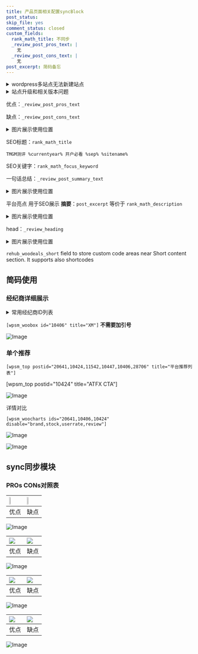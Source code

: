 ```yaml
---
title: 产品页面相关配置syncBlock
post_status: 
skip_file: yes
comment_status: closed
custom_fields:
  rank_math_title: 不同步
  _review_post_pros_text: |
    无
  _review_post_cons_text: |
    无
post_excerpt: 简码备忘
---
```

<details><summary>wordpress多站点无法新建站点</summary>

<li>和报错需要清理cookies一样的原因</li>
<li>wp-config.php里面<code>define( 'SUBDOMAIN_INSTALL', false );//子域名安装</code></li>
<li>新建子站点是用<code>define( 'SUBDOMAIN_INSTALL', true);//子域名安装</code> 完成以后，改成<code>false</code></li>
</details>

<details><summary>站点升级和相关版本问题</summary>

<p>wordpress：5.9.9
woocommerce：7.5.1
出现问题的地方：主题选项里面>><strong>Product layout >>compact style</strong></p>
<p>如何出现没有用过的字段 导致无法保存。先导出配置 然后进行修改，后面再次恢复即可。</p>
<p>出现部分字段无法显示时，需要返回默认布局后，对产品进行保存就好了。</p>
<p></p>
</details>

优点：`_review_post_pros_text`

缺点：`_review_post_cons_text`

<details><summary>图片展示使用位置</summary>

<img src="https://prod-files-secure.s3.us-west-2.amazonaws.com/39ed1227-6d7d-4570-be36-9ccd4a2c4241/f51d3d83-55d4-4bdf-9604-f37ec77ab556/Untitled.png?X-Amz-Algorithm=AWS4-HMAC-SHA256&X-Amz-Content-Sha256=UNSIGNED-PAYLOAD&X-Amz-Credential=ASIAZI2LB466Y4MGQTXQ%2F20250911%2Fus-west-2%2Fs3%2Faws4_request&X-Amz-Date=20250911T105520Z&X-Amz-Expires=3600&X-Amz-Security-Token=IQoJb3JpZ2luX2VjEJr%2F%2F%2F%2F%2F%2F%2F%2F%2F%2FwEaCXVzLXdlc3QtMiJGMEQCIACf3u%2FoXjI3%2Fk7gcReL%2FWkNdGkr9MGttcGmyPnYovw%2FAiBrzWEPO5f4BKnXU9SjtiyXwuXxKb7xuSPWgT62sh8L%2Byr%2FAwgTEAAaDDYzNzQyMzE4MzgwNSIMMkTZ8is3x6P3NDTTKtwDpJdugQZBscqp5l7ljFYpw%2FYCY7B2uwzCjzzHX3qrSwo0PS8CApff50FYNthxLjK45kR%2F0o1xiZedb9COyqKC2x4ZsBKoeDNw0zp5PbOSoMEBxIiWaHGMr5Lt%2Fu1CqPrroBeFPX27ApkjpAqrKwPUUXXpqM5SutKLEkAGPgHFjzWiryQjIZe%2F9IibHFPH0MowE0G%2FYHAMXrGPzI0QUceUBumvglsrfIev%2BH2X7iYyUBkyFR5bQjsJrnoz04rXoPQLG6PbvaDjZK15aaR7qMmBgAwPpuK3Vocuc2k%2BR%2B1hS8KDkvTBiCLSaTG1aK%2FcmwWulDqSyd020PsqF7uQB664TgPMN30yrTaFveESoarIRKllvws6Vn9c49WnQT9na1j%2F0DcjLMdXp4lnGkQvNRB%2FKrV0IX6ckOYwJzPS36pWnyLgOYoTQYaRejB%2FJi6fyLiPiusD61s4znBefClU9%2FZmwGT5PBBHbi4aIUKgmSaF4TJWpIW5Jds5vpqnO9fWw1gPUW8sOtPK9D0NO83UPPNKhMIZUdZzIv9uY9YeRZxacAwxgP3FvoicSHq2MWbm3rb9wd2gxycWrWoy%2BY3klIHFYomkyncwwZ9Qb42ikQsiVgOEJYTzL8UzBSIqxRwwrLOKxgY6pgGUeNXtqNXwEwl94YGA%2Bw6NhzBZlUdZQXaEcRBtD5F%2FbtAhuVsKd05DV2hs83mhk%2Bs0NWgv60NUvSN8AhHxBMCcNyeM4CCX%2Bs7M3IxsbwzlSmfi4dQPH4juxfFefdyx02fXGUF4cQh23%2F%2Ftir0O%2FFz%2B1MZNbQvnnKahk85PTeVzWtbaydQKjGwfLIbZEwJHRs2yyigYj6xkiCd40dAH%2BRrxYupmVI%2FS&X-Amz-Signature=e7a4b1867437ee5877d8c7892b6b8e6486f12c1ebccb3a8e4912c2ea087f9b2f&X-Amz-SignedHeaders=host&x-amz-checksum-mode=ENABLED&x-id=GetObject" alt="Image">
</details>

SEO标题：`rank_math_title`

`TMGM测评 %currentyear% 开户必看 %sep% %sitename%`

SEO关键字：`rank_math_focus_keyword`

一句话总结：`_review_post_summary_text`

<details><summary>图片展示使用位置</summary>

<img src="https://prod-files-secure.s3.us-west-2.amazonaws.com/39ed1227-6d7d-4570-be36-9ccd4a2c4241/4b96a922-296c-4f4e-8630-d1c870cbce01/Untitled.png?X-Amz-Algorithm=AWS4-HMAC-SHA256&X-Amz-Content-Sha256=UNSIGNED-PAYLOAD&X-Amz-Credential=ASIAZI2LB466T43W5BEA%2F20250911%2Fus-west-2%2Fs3%2Faws4_request&X-Amz-Date=20250911T105520Z&X-Amz-Expires=3600&X-Amz-Security-Token=IQoJb3JpZ2luX2VjEJr%2F%2F%2F%2F%2F%2F%2F%2F%2F%2FwEaCXVzLXdlc3QtMiJGMEQCIHKYPYp61ddxt0fPukEa7vP6CPs9czlzJcEZopByVvZ3AiAIgyB%2BiczhVLnOta31Pl5KLeQWlJU2VtHGWTWeXfa%2Fiir%2FAwgTEAAaDDYzNzQyMzE4MzgwNSIMt94n%2BQoEQn9dBd5PKtwDUnfKMyCig28gzJcP9LiqQWRi8ZvnqVNz4BMuFRWFZRkaRjTRGJnC8geqqGZvhlfAnkZwG1HECdhstAf7HEubkEY9Hh5u0XVJdMIIoQE7xCxx49OB8A27Z2F4H9aRa%2Fx4YHhVnolPlS30eulFTsZz1oArQQZt846HaSDchTWRnzRuK4E7fye3bSL7%2Br2esn%2BMCIVIVHtHEOCmg4z5sf8L1CNEruPEmS0EhAPwoRLQTBi3iv81LHU2CqkMxwXnXQooU7KjHEbgiAAk%2FtV4negtHo29alON%2BcmO%2F4q%2BDavyRAHCkrH5PQjNcF1XWfzTfMo3RTN46G71K2OGquezugY%2FB7ldeDjSbGsDb0r23RLI%2FvxjEjczHKMhPVX7eEHOfjs0e5E4cnfGVMUGJCf0%2Bxa7fi6XO0cY3tjDCgmByySGoO6l2v%2B06h28eNM1LSTL0b9zBkyiawjsz8ja339XPNvqVqVlLtL%2FTzRHL3EG9qaT5o7s9meE0F%2FzZQS0CYEAvaeZwCwFkWRX8viWB6gkW%2By94dB6Ix1zEaGYdnufnh4cvu1JIooxgYoqnCb5udZvxiwCFAMHpojbWPlJ40xSmBB7%2FnlkyoRst%2FRKaChSA5Iq4AEhoUnU41ODqeL4cEcwkrSKxgY6pgFbWNxR3WLhP9NT2ZJ%2BLtMro%2Byj8of3Mh9htSmJySTJ%2B26QlpSmbKjEV6Cel3rQf95aa7rtZAroxQ2LlVsB0WlpCqJ4yJyr4r0jGSVfzAb5pTgJEy%2FNgGU4ZRfOHknyvE3eZjiS9WH%2Blkd3OTNTkwsVl2gLpXPyznzePQ1%2BWFDIe8WA79h4Ldk%2BEjpKN0WVnW8DCVvg0sFxg7RlcDQIoEK8h9%2BxlXVL&X-Amz-Signature=73ed1961150c9c830552e650db92c43ced55a8ef2b4d475504ab80135604bdba&X-Amz-SignedHeaders=host&x-amz-checksum-mode=ENABLED&x-id=GetObject" alt="Image">
</details>

平台亮点 用于SEO展示 **摘要**：`post_excerpt`  等价于 `rank_math_description`

<details><summary>图片展示使用位置</summary>

<img src="https://prod-files-secure.s3.us-west-2.amazonaws.com/39ed1227-6d7d-4570-be36-9ccd4a2c4241/1ee11f63-b60a-4dfe-a7a7-d58ff23b5d88/Untitled.png?X-Amz-Algorithm=AWS4-HMAC-SHA256&X-Amz-Content-Sha256=UNSIGNED-PAYLOAD&X-Amz-Credential=ASIAZI2LB466XXKV6H6Q%2F20250911%2Fus-west-2%2Fs3%2Faws4_request&X-Amz-Date=20250911T105521Z&X-Amz-Expires=3600&X-Amz-Security-Token=IQoJb3JpZ2luX2VjEJr%2F%2F%2F%2F%2F%2F%2F%2F%2F%2FwEaCXVzLXdlc3QtMiJHMEUCIQDpuXFgVsKX5Ux%2F5nvGEGjNEi1OXPME838x8QNqc4nZCQIgUXdH9%2F6%2B8BuPk%2BwEnpBEqaN0bIW8S5LtOUKz4WjeUUEq%2FwMIExAAGgw2Mzc0MjMxODM4MDUiDKAlIqrDiPAi2%2BhuPyrcAxzaELl1tJtGa%2B9ACo68bqvCpPUv2y135X%2B8llpcdWHcdGByOoMgLJuGmqDlUp78%2FCjn%2B%2F%2FTPfMVF0Nu%2Bc4XiIrivBxyPVzWuDWxvlMqoFCENTF%2BHZY2Bst48t0LZAxW0IU1JZc3keRlRJ%2B1QFxrLUDv33LbzaJC4yWyimyfTJgM419wDUaWCDyjnNzicW5xZqxhFaPVsYV36kkD9ZwirvtbpoSVM1Sx0Qw8tCXJZgty3sscIvu2Hd5ha6g4mHSKuejrjFVjfp3TtrxG9rV%2FEu1HgQ4K%2FCpk34sDMTPtwJkpJgJ%2FOMK%2Fzapm3Dw7CMtDmnZzQpOmehRXQXMP3EahKt1NLt50nIlM9pdcMa8r%2FjZQyWZEJDGapD42E5b%2Fqtc7Eq0%2BF79uQUGwm%2FHEFuRFL7plE%2FZDKeJYUcwFdRIcZKtwpw2AGVDzYNmciBHKYxxD3dCLy%2B5dvVM4nFVVE82msS7VICh2KwcDUqUtD7AuTMab%2ByVqON23WH8BODdQ6izda5%2FxpF8ebuNHOrOK%2BQxahBplgLF5XITsr2cgnnjrY0mjqofxzrktjeLBPNAbFX1QNrgkMekfA7GH1JPkEJwQYNOh34qFHnSJjCWKMNmUibnZdtx%2BcsiEwoft1AY1MKezisYGOqUBTL4K%2FLqC35Z0%2FYFo%2Fo4E5yjLe9mLEyeTQtTUc66bGY5EakST99bPJB31v9%2F5zSHtZYl4iZmqpw%2FO2TYjScpvBaJABsPFljUS9jIT9c03aP28ylxeHxx59%2FFm9sZAUNBvdJiH84LFU7KUF4JUb2rsgPpLBqIDbUZe5DfNja%2BQ%2F3HefydXt5CnY6nQejiXTjtGjY5IVZ5SqpfZQ4vHj1tmmketFXbq&X-Amz-Signature=ab4cfe10f49eacb8edbf1f4ca80dcb6de73a57d5a03e11ae9a492a9e48263f7e&X-Amz-SignedHeaders=host&x-amz-checksum-mode=ENABLED&x-id=GetObject" alt="Image">
<img src="https://prod-files-secure.s3.us-west-2.amazonaws.com/39ed1227-6d7d-4570-be36-9ccd4a2c4241/ad4118b5-78d8-4fbe-801e-3b29b5d99c01/Untitled.png?X-Amz-Algorithm=AWS4-HMAC-SHA256&X-Amz-Content-Sha256=UNSIGNED-PAYLOAD&X-Amz-Credential=ASIAZI2LB466XXKV6H6Q%2F20250911%2Fus-west-2%2Fs3%2Faws4_request&X-Amz-Date=20250911T105521Z&X-Amz-Expires=3600&X-Amz-Security-Token=IQoJb3JpZ2luX2VjEJr%2F%2F%2F%2F%2F%2F%2F%2F%2F%2FwEaCXVzLXdlc3QtMiJHMEUCIQDpuXFgVsKX5Ux%2F5nvGEGjNEi1OXPME838x8QNqc4nZCQIgUXdH9%2F6%2B8BuPk%2BwEnpBEqaN0bIW8S5LtOUKz4WjeUUEq%2FwMIExAAGgw2Mzc0MjMxODM4MDUiDKAlIqrDiPAi2%2BhuPyrcAxzaELl1tJtGa%2B9ACo68bqvCpPUv2y135X%2B8llpcdWHcdGByOoMgLJuGmqDlUp78%2FCjn%2B%2F%2FTPfMVF0Nu%2Bc4XiIrivBxyPVzWuDWxvlMqoFCENTF%2BHZY2Bst48t0LZAxW0IU1JZc3keRlRJ%2B1QFxrLUDv33LbzaJC4yWyimyfTJgM419wDUaWCDyjnNzicW5xZqxhFaPVsYV36kkD9ZwirvtbpoSVM1Sx0Qw8tCXJZgty3sscIvu2Hd5ha6g4mHSKuejrjFVjfp3TtrxG9rV%2FEu1HgQ4K%2FCpk34sDMTPtwJkpJgJ%2FOMK%2Fzapm3Dw7CMtDmnZzQpOmehRXQXMP3EahKt1NLt50nIlM9pdcMa8r%2FjZQyWZEJDGapD42E5b%2Fqtc7Eq0%2BF79uQUGwm%2FHEFuRFL7plE%2FZDKeJYUcwFdRIcZKtwpw2AGVDzYNmciBHKYxxD3dCLy%2B5dvVM4nFVVE82msS7VICh2KwcDUqUtD7AuTMab%2ByVqON23WH8BODdQ6izda5%2FxpF8ebuNHOrOK%2BQxahBplgLF5XITsr2cgnnjrY0mjqofxzrktjeLBPNAbFX1QNrgkMekfA7GH1JPkEJwQYNOh34qFHnSJjCWKMNmUibnZdtx%2BcsiEwoft1AY1MKezisYGOqUBTL4K%2FLqC35Z0%2FYFo%2Fo4E5yjLe9mLEyeTQtTUc66bGY5EakST99bPJB31v9%2F5zSHtZYl4iZmqpw%2FO2TYjScpvBaJABsPFljUS9jIT9c03aP28ylxeHxx59%2FFm9sZAUNBvdJiH84LFU7KUF4JUb2rsgPpLBqIDbUZe5DfNja%2BQ%2F3HefydXt5CnY6nQejiXTjtGjY5IVZ5SqpfZQ4vHj1tmmketFXbq&X-Amz-Signature=790b9a5bd763b604348fa73aea5cc55b29c38b1f77a54fdaf366ce59b7249c0e&X-Amz-SignedHeaders=host&x-amz-checksum-mode=ENABLED&x-id=GetObject" alt="Image">
<img src="https://prod-files-secure.s3.us-west-2.amazonaws.com/39ed1227-6d7d-4570-be36-9ccd4a2c4241/a38cf7c9-a79c-4b64-9e94-13589fe0758b/Untitled.png?X-Amz-Algorithm=AWS4-HMAC-SHA256&X-Amz-Content-Sha256=UNSIGNED-PAYLOAD&X-Amz-Credential=ASIAZI2LB466XXKV6H6Q%2F20250911%2Fus-west-2%2Fs3%2Faws4_request&X-Amz-Date=20250911T105521Z&X-Amz-Expires=3600&X-Amz-Security-Token=IQoJb3JpZ2luX2VjEJr%2F%2F%2F%2F%2F%2F%2F%2F%2F%2FwEaCXVzLXdlc3QtMiJHMEUCIQDpuXFgVsKX5Ux%2F5nvGEGjNEi1OXPME838x8QNqc4nZCQIgUXdH9%2F6%2B8BuPk%2BwEnpBEqaN0bIW8S5LtOUKz4WjeUUEq%2FwMIExAAGgw2Mzc0MjMxODM4MDUiDKAlIqrDiPAi2%2BhuPyrcAxzaELl1tJtGa%2B9ACo68bqvCpPUv2y135X%2B8llpcdWHcdGByOoMgLJuGmqDlUp78%2FCjn%2B%2F%2FTPfMVF0Nu%2Bc4XiIrivBxyPVzWuDWxvlMqoFCENTF%2BHZY2Bst48t0LZAxW0IU1JZc3keRlRJ%2B1QFxrLUDv33LbzaJC4yWyimyfTJgM419wDUaWCDyjnNzicW5xZqxhFaPVsYV36kkD9ZwirvtbpoSVM1Sx0Qw8tCXJZgty3sscIvu2Hd5ha6g4mHSKuejrjFVjfp3TtrxG9rV%2FEu1HgQ4K%2FCpk34sDMTPtwJkpJgJ%2FOMK%2Fzapm3Dw7CMtDmnZzQpOmehRXQXMP3EahKt1NLt50nIlM9pdcMa8r%2FjZQyWZEJDGapD42E5b%2Fqtc7Eq0%2BF79uQUGwm%2FHEFuRFL7plE%2FZDKeJYUcwFdRIcZKtwpw2AGVDzYNmciBHKYxxD3dCLy%2B5dvVM4nFVVE82msS7VICh2KwcDUqUtD7AuTMab%2ByVqON23WH8BODdQ6izda5%2FxpF8ebuNHOrOK%2BQxahBplgLF5XITsr2cgnnjrY0mjqofxzrktjeLBPNAbFX1QNrgkMekfA7GH1JPkEJwQYNOh34qFHnSJjCWKMNmUibnZdtx%2BcsiEwoft1AY1MKezisYGOqUBTL4K%2FLqC35Z0%2FYFo%2Fo4E5yjLe9mLEyeTQtTUc66bGY5EakST99bPJB31v9%2F5zSHtZYl4iZmqpw%2FO2TYjScpvBaJABsPFljUS9jIT9c03aP28ylxeHxx59%2FFm9sZAUNBvdJiH84LFU7KUF4JUb2rsgPpLBqIDbUZe5DfNja%2BQ%2F3HefydXt5CnY6nQejiXTjtGjY5IVZ5SqpfZQ4vHj1tmmketFXbq&X-Amz-Signature=9b7dd5ccebc4cdff5405373b6b516b328ee19f134d3ace13cc6799097bc96a6b&X-Amz-SignedHeaders=host&x-amz-checksum-mode=ENABLED&x-id=GetObject" alt="Image">
<img src="https://prod-files-secure.s3.us-west-2.amazonaws.com/39ed1227-6d7d-4570-be36-9ccd4a2c4241/7da6fc1e-d2ac-42ae-8c75-cb5749aa18f6/Untitled.png?X-Amz-Algorithm=AWS4-HMAC-SHA256&X-Amz-Content-Sha256=UNSIGNED-PAYLOAD&X-Amz-Credential=ASIAZI2LB466XXKV6H6Q%2F20250911%2Fus-west-2%2Fs3%2Faws4_request&X-Amz-Date=20250911T105521Z&X-Amz-Expires=3600&X-Amz-Security-Token=IQoJb3JpZ2luX2VjEJr%2F%2F%2F%2F%2F%2F%2F%2F%2F%2FwEaCXVzLXdlc3QtMiJHMEUCIQDpuXFgVsKX5Ux%2F5nvGEGjNEi1OXPME838x8QNqc4nZCQIgUXdH9%2F6%2B8BuPk%2BwEnpBEqaN0bIW8S5LtOUKz4WjeUUEq%2FwMIExAAGgw2Mzc0MjMxODM4MDUiDKAlIqrDiPAi2%2BhuPyrcAxzaELl1tJtGa%2B9ACo68bqvCpPUv2y135X%2B8llpcdWHcdGByOoMgLJuGmqDlUp78%2FCjn%2B%2F%2FTPfMVF0Nu%2Bc4XiIrivBxyPVzWuDWxvlMqoFCENTF%2BHZY2Bst48t0LZAxW0IU1JZc3keRlRJ%2B1QFxrLUDv33LbzaJC4yWyimyfTJgM419wDUaWCDyjnNzicW5xZqxhFaPVsYV36kkD9ZwirvtbpoSVM1Sx0Qw8tCXJZgty3sscIvu2Hd5ha6g4mHSKuejrjFVjfp3TtrxG9rV%2FEu1HgQ4K%2FCpk34sDMTPtwJkpJgJ%2FOMK%2Fzapm3Dw7CMtDmnZzQpOmehRXQXMP3EahKt1NLt50nIlM9pdcMa8r%2FjZQyWZEJDGapD42E5b%2Fqtc7Eq0%2BF79uQUGwm%2FHEFuRFL7plE%2FZDKeJYUcwFdRIcZKtwpw2AGVDzYNmciBHKYxxD3dCLy%2B5dvVM4nFVVE82msS7VICh2KwcDUqUtD7AuTMab%2ByVqON23WH8BODdQ6izda5%2FxpF8ebuNHOrOK%2BQxahBplgLF5XITsr2cgnnjrY0mjqofxzrktjeLBPNAbFX1QNrgkMekfA7GH1JPkEJwQYNOh34qFHnSJjCWKMNmUibnZdtx%2BcsiEwoft1AY1MKezisYGOqUBTL4K%2FLqC35Z0%2FYFo%2Fo4E5yjLe9mLEyeTQtTUc66bGY5EakST99bPJB31v9%2F5zSHtZYl4iZmqpw%2FO2TYjScpvBaJABsPFljUS9jIT9c03aP28ylxeHxx59%2FFm9sZAUNBvdJiH84LFU7KUF4JUb2rsgPpLBqIDbUZe5DfNja%2BQ%2F3HefydXt5CnY6nQejiXTjtGjY5IVZ5SqpfZQ4vHj1tmmketFXbq&X-Amz-Signature=5d73056f2707f7e917ff7b7ee0716ee5a95941f9fa1068cd291305cb14f2c121&X-Amz-SignedHeaders=host&x-amz-checksum-mode=ENABLED&x-id=GetObject" alt="Image">
<img src="https://prod-files-secure.s3.us-west-2.amazonaws.com/39ed1227-6d7d-4570-be36-9ccd4a2c4241/7e97f40a-eaee-47f5-b2f9-475f96808fa7/Untitled.png?X-Amz-Algorithm=AWS4-HMAC-SHA256&X-Amz-Content-Sha256=UNSIGNED-PAYLOAD&X-Amz-Credential=ASIAZI2LB466XXKV6H6Q%2F20250911%2Fus-west-2%2Fs3%2Faws4_request&X-Amz-Date=20250911T105521Z&X-Amz-Expires=3600&X-Amz-Security-Token=IQoJb3JpZ2luX2VjEJr%2F%2F%2F%2F%2F%2F%2F%2F%2F%2FwEaCXVzLXdlc3QtMiJHMEUCIQDpuXFgVsKX5Ux%2F5nvGEGjNEi1OXPME838x8QNqc4nZCQIgUXdH9%2F6%2B8BuPk%2BwEnpBEqaN0bIW8S5LtOUKz4WjeUUEq%2FwMIExAAGgw2Mzc0MjMxODM4MDUiDKAlIqrDiPAi2%2BhuPyrcAxzaELl1tJtGa%2B9ACo68bqvCpPUv2y135X%2B8llpcdWHcdGByOoMgLJuGmqDlUp78%2FCjn%2B%2F%2FTPfMVF0Nu%2Bc4XiIrivBxyPVzWuDWxvlMqoFCENTF%2BHZY2Bst48t0LZAxW0IU1JZc3keRlRJ%2B1QFxrLUDv33LbzaJC4yWyimyfTJgM419wDUaWCDyjnNzicW5xZqxhFaPVsYV36kkD9ZwirvtbpoSVM1Sx0Qw8tCXJZgty3sscIvu2Hd5ha6g4mHSKuejrjFVjfp3TtrxG9rV%2FEu1HgQ4K%2FCpk34sDMTPtwJkpJgJ%2FOMK%2Fzapm3Dw7CMtDmnZzQpOmehRXQXMP3EahKt1NLt50nIlM9pdcMa8r%2FjZQyWZEJDGapD42E5b%2Fqtc7Eq0%2BF79uQUGwm%2FHEFuRFL7plE%2FZDKeJYUcwFdRIcZKtwpw2AGVDzYNmciBHKYxxD3dCLy%2B5dvVM4nFVVE82msS7VICh2KwcDUqUtD7AuTMab%2ByVqON23WH8BODdQ6izda5%2FxpF8ebuNHOrOK%2BQxahBplgLF5XITsr2cgnnjrY0mjqofxzrktjeLBPNAbFX1QNrgkMekfA7GH1JPkEJwQYNOh34qFHnSJjCWKMNmUibnZdtx%2BcsiEwoft1AY1MKezisYGOqUBTL4K%2FLqC35Z0%2FYFo%2Fo4E5yjLe9mLEyeTQtTUc66bGY5EakST99bPJB31v9%2F5zSHtZYl4iZmqpw%2FO2TYjScpvBaJABsPFljUS9jIT9c03aP28ylxeHxx59%2FFm9sZAUNBvdJiH84LFU7KUF4JUb2rsgPpLBqIDbUZe5DfNja%2BQ%2F3HefydXt5CnY6nQejiXTjtGjY5IVZ5SqpfZQ4vHj1tmmketFXbq&X-Amz-Signature=4d4093c1e5e71d9a5366adb8c491a62c0920eb999c68c1e4a4a4495379a3508b&X-Amz-SignedHeaders=host&x-amz-checksum-mode=ENABLED&x-id=GetObject" alt="Image">
</details>

head：`_review_heading`

<details><summary>图片展示使用位置</summary>

<img src="https://prod-files-secure.s3.us-west-2.amazonaws.com/39ed1227-6d7d-4570-be36-9ccd4a2c4241/3a4650ad-9887-415c-889a-edd51fa54f27/Untitled.png?X-Amz-Algorithm=AWS4-HMAC-SHA256&X-Amz-Content-Sha256=UNSIGNED-PAYLOAD&X-Amz-Credential=ASIAZI2LB4667QOHX6SX%2F20250911%2Fus-west-2%2Fs3%2Faws4_request&X-Amz-Date=20250911T105523Z&X-Amz-Expires=3600&X-Amz-Security-Token=IQoJb3JpZ2luX2VjEJr%2F%2F%2F%2F%2F%2F%2F%2F%2F%2FwEaCXVzLXdlc3QtMiJHMEUCIQDo2fBv0FyF4rtz%2BbKuGRpgAAZKv%2F5Bf9zGCyGSmSuIfQIgBr7qTpKnLP7XVFgJXX7W0S6ThBEtrC%2F7rT6WQpbVrOQq%2FwMIExAAGgw2Mzc0MjMxODM4MDUiDMO1xJqnGdHGHhbihyrcA55ygDXcmPcqIRMiBguPlQi0CSOIoi%2BJIIBURQ1sf9NK5ZBsQsTjDLbFdYcL44oytC1xGG%2FvKHS6JeTp9RCBha52fcDT29O8iwdggGyXlKP5eXEfta5KL%2FIzgsoQ%2BFfMvfy97kzt0Fqgc3rEnm6dfHh2MA3TNpJRxu9AHckW7EcugVct64Lq%2FRr3mLfKAX2yu%2BX4QN2lj7RDCnwM9K2Bv7Q%2Bk7jezEqLurPOK9xHvRaQSbP9b5BAcSe7Eqcw3%2FIxe53dYfT4vwjo%2BkqdsIfoDwNOyY1siE%2BEVJp%2B5IDEyg97xuOtEPtq3hCQHkQUkqhRrw96EbDC%2BKyBFdSSnSpz%2FqLNZARgM69CsvZOJLuHqGI%2FUyXdBuJ7CFv%2F1HD5J3XJn%2BqNgEUnQcDoKowd3%2FAVrf0AHFWoqnfTkXLBXvRy8jLbDe62jZlCHx3J95Mz0sCtdvt%2BNmgaNzUaEzfVvFihIXG%2BeVYrgH4P%2FZrf98MmjJvywTz6SvskZhxlS8R28Uf6u5484f2vvp5n4KfykZg%2BRr2Z3A24ERUXgyDh1d%2B%2BmPaCwyEsDeRIgPOeGPTfbQrXVleokCbXxkdI6wyNOkQoW1%2BdEb6UEzDAcPrtrBuVfHd0ln%2FC8EnWhezUqld9MIm0isYGOqUB16saIE4%2BKkHXqakV4JodL02qGTULIzJSYcgZCjUp4dLLEQgrNHfOdznumqawUNeUmcIKOO%2FMctmRePGW5OEm0ygPWieSgzwDIlyI%2FrrvfVmPxtPwyZSRrZrR2xBuQAHupoWexx6k0mGrzOGnniFIIuCBeJNzRl3SZVNvSJ0r5A5eDb%2BUVuJlgb98FVCgVoPHJ6tzvyjF55EeCCg48Yyv30LKy8hv&X-Amz-Signature=87f87d1af55d4e40d387af25eb34cb92e033fdcc750ddedd4ac54c86cb89c523&X-Amz-SignedHeaders=host&x-amz-checksum-mode=ENABLED&x-id=GetObject" alt="Image">
</details>

`rehub_woodeals_short`	field to store custom code areas near Short content section. It supports also shortcodes



## 简码使用

### 经纪商详细展示

<details><summary>常用经纪商ID列表</summary>

<pre><code class="php">嘉盛 ===> 20641  [wpsm_woobox id="20641" title="嘉盛"]
易信easymarkets ===> 11542  [wpsm_woobox id="11542" title="易信easymarkets"]
ATFX外汇 ===> 10424  [wpsm_woobox id="10424" title="ATFX"]
XM ===> 10406  [wpsm_woobox id="10406" title="XM"]
TMGM ===> 29622  [wpsm_woobox id="29622" title="TMGM"]
HYCM ===> 10447  [wpsm_woobox id="10447" title="HYCM"]
fpmarkets澳福外汇 ===> 20639  [wpsm_woobox id="20639" title="fpmarkets澳福外汇"]</code></pre>
</details>

`[wpsm_woobox id="10406" title="XM"]` **不需要加引号**

![Image](https://prod-files-secure.s3.us-west-2.amazonaws.com/39ed1227-6d7d-4570-be36-9ccd4a2c4241/4f898f9d-0fa7-4e43-acd3-ac6bc7be575a/Untitled.png?X-Amz-Algorithm=AWS4-HMAC-SHA256&X-Amz-Content-Sha256=UNSIGNED-PAYLOAD&X-Amz-Credential=ASIAZI2LB466QXKWOYME%2F20250911%2Fus-west-2%2Fs3%2Faws4_request&X-Amz-Date=20250911T105518Z&X-Amz-Expires=3600&X-Amz-Security-Token=IQoJb3JpZ2luX2VjEJr%2F%2F%2F%2F%2F%2F%2F%2F%2F%2FwEaCXVzLXdlc3QtMiJGMEQCIAgQC9WpMlvHCmcIlp7twEhuQlG404PIgL5m67hSkvC8AiB6T8PZ9mNZZRyIcfW9nr%2FXrfklicO%2B%2BNymZC4G9tDplir%2FAwgTEAAaDDYzNzQyMzE4MzgwNSIMi2ZqlWe%2BHeiVnXtwKtwDf02YvJ2RTualTLtuJMSVofkF4SeEe32LNrCFuMzsz93xcTx6IeBRTbSICa4D6A8uulXJmnCeY5L0bgmnjhuyASguJw0DDq7wsx5ZInv2XbnqufTGXkpUGjNwU9Ae5nKlogOOPVEBJ3t8zZ64vyDPX6C3EEQMuNcZu3TlSsWdrLbBv5jFIcAJEN3x7iv%2Bzaw78O9pp8CISMRnfn1avhgCNDdK7ieBfyOkmQFF%2B48OwKzmyvqJZce3kzIp6YvkQ7kLv90NTe%2FB1rTnPKF7LeT9TU64JbTx%2FaqvAm3vmdnCf%2FDPUSS%2BFvV7qdCWzYp5YmThOPqkMSid%2Fl%2BU1LypE58SUFholnWYNq%2BM2KsPLUX6690FHsMo%2BKvE7pedgjaf8Bu0USaNo4EAAyMp247jhCGEUDXJ9XpSEtogn340INMCJ5aZZWacjfYHNnOXQjkQVNtuNSvGfIEQ9KNdn8xMpjhd0ktA69RQ3V22e0Coaqhkagu0t4iR7bIAh8oS8CgpZmYMlaWAyuB9eJfveN6ltsCAnm3XPE8RmbwrA6OOcG7kp5EeUL8KwW1NeliIBIllqLtYUz2ovxd7yBlHeRCw9iOMw%2B4JskeL1woBEfwOaps1Q6784cQPuoCPaaEkqY8wx7OKxgY6pgGT5PMVk0t2vCaS34KaDTs3IG3RQ%2BjNuATRwTP6HpSWB4AXAdtTydkQFMfVqgsH5LKlg52v7LM90yd7Dccmrqtmx%2BcF2mg1cIC6J%2FxXMN%2Fy0E6%2BDFLeHlQgvmyTzsM8QZ0xIEC0hRdZaCY81xw8S8TTwNoRa4q3nviiqcu%2FaEWMGHUvmbb5w47guEB%2B3hESZRVFcVKXZys%2B%2F0fomAFpaU634yNoiucp&X-Amz-Signature=cf9107d30b312f02d09d7742a04926ed903c6e6422b905777ef4a947de20d4eb&X-Amz-SignedHeaders=host&x-amz-checksum-mode=ENABLED&x-id=GetObject)

### 单个推荐
`[wpsm_top postid="20641,10424,11542,10447,10406,28706" title="平台推荐列表"]`

[wpsm_top postid="10424" title="ATFX CTA"]

![Image](https://prod-files-secure.s3.us-west-2.amazonaws.com/39ed1227-6d7d-4570-be36-9ccd4a2c4241/5ac620dc-51a8-48b6-b55d-91f47299193c/Untitled.png?X-Amz-Algorithm=AWS4-HMAC-SHA256&X-Amz-Content-Sha256=UNSIGNED-PAYLOAD&X-Amz-Credential=ASIAZI2LB466QXKWOYME%2F20250911%2Fus-west-2%2Fs3%2Faws4_request&X-Amz-Date=20250911T105518Z&X-Amz-Expires=3600&X-Amz-Security-Token=IQoJb3JpZ2luX2VjEJr%2F%2F%2F%2F%2F%2F%2F%2F%2F%2FwEaCXVzLXdlc3QtMiJGMEQCIAgQC9WpMlvHCmcIlp7twEhuQlG404PIgL5m67hSkvC8AiB6T8PZ9mNZZRyIcfW9nr%2FXrfklicO%2B%2BNymZC4G9tDplir%2FAwgTEAAaDDYzNzQyMzE4MzgwNSIMi2ZqlWe%2BHeiVnXtwKtwDf02YvJ2RTualTLtuJMSVofkF4SeEe32LNrCFuMzsz93xcTx6IeBRTbSICa4D6A8uulXJmnCeY5L0bgmnjhuyASguJw0DDq7wsx5ZInv2XbnqufTGXkpUGjNwU9Ae5nKlogOOPVEBJ3t8zZ64vyDPX6C3EEQMuNcZu3TlSsWdrLbBv5jFIcAJEN3x7iv%2Bzaw78O9pp8CISMRnfn1avhgCNDdK7ieBfyOkmQFF%2B48OwKzmyvqJZce3kzIp6YvkQ7kLv90NTe%2FB1rTnPKF7LeT9TU64JbTx%2FaqvAm3vmdnCf%2FDPUSS%2BFvV7qdCWzYp5YmThOPqkMSid%2Fl%2BU1LypE58SUFholnWYNq%2BM2KsPLUX6690FHsMo%2BKvE7pedgjaf8Bu0USaNo4EAAyMp247jhCGEUDXJ9XpSEtogn340INMCJ5aZZWacjfYHNnOXQjkQVNtuNSvGfIEQ9KNdn8xMpjhd0ktA69RQ3V22e0Coaqhkagu0t4iR7bIAh8oS8CgpZmYMlaWAyuB9eJfveN6ltsCAnm3XPE8RmbwrA6OOcG7kp5EeUL8KwW1NeliIBIllqLtYUz2ovxd7yBlHeRCw9iOMw%2B4JskeL1woBEfwOaps1Q6784cQPuoCPaaEkqY8wx7OKxgY6pgGT5PMVk0t2vCaS34KaDTs3IG3RQ%2BjNuATRwTP6HpSWB4AXAdtTydkQFMfVqgsH5LKlg52v7LM90yd7Dccmrqtmx%2BcF2mg1cIC6J%2FxXMN%2Fy0E6%2BDFLeHlQgvmyTzsM8QZ0xIEC0hRdZaCY81xw8S8TTwNoRa4q3nviiqcu%2FaEWMGHUvmbb5w47guEB%2B3hESZRVFcVKXZys%2B%2F0fomAFpaU634yNoiucp&X-Amz-Signature=97bba0a5c89248d7bd52a396fb0645bed121a7777c257187c68ef71375896357&X-Amz-SignedHeaders=host&x-amz-checksum-mode=ENABLED&x-id=GetObject)

详情对比

`[wpsm_woocharts ids="20641,10406,10424" disable="brand,stock,userrate,review"]`

![Image](https://prod-files-secure.s3.us-west-2.amazonaws.com/39ed1227-6d7d-4570-be36-9ccd4a2c4241/bf3ba45f-b9f3-4295-8aef-b4a495fd25f4/Untitled.png?X-Amz-Algorithm=AWS4-HMAC-SHA256&X-Amz-Content-Sha256=UNSIGNED-PAYLOAD&X-Amz-Credential=ASIAZI2LB466QXKWOYME%2F20250911%2Fus-west-2%2Fs3%2Faws4_request&X-Amz-Date=20250911T105518Z&X-Amz-Expires=3600&X-Amz-Security-Token=IQoJb3JpZ2luX2VjEJr%2F%2F%2F%2F%2F%2F%2F%2F%2F%2FwEaCXVzLXdlc3QtMiJGMEQCIAgQC9WpMlvHCmcIlp7twEhuQlG404PIgL5m67hSkvC8AiB6T8PZ9mNZZRyIcfW9nr%2FXrfklicO%2B%2BNymZC4G9tDplir%2FAwgTEAAaDDYzNzQyMzE4MzgwNSIMi2ZqlWe%2BHeiVnXtwKtwDf02YvJ2RTualTLtuJMSVofkF4SeEe32LNrCFuMzsz93xcTx6IeBRTbSICa4D6A8uulXJmnCeY5L0bgmnjhuyASguJw0DDq7wsx5ZInv2XbnqufTGXkpUGjNwU9Ae5nKlogOOPVEBJ3t8zZ64vyDPX6C3EEQMuNcZu3TlSsWdrLbBv5jFIcAJEN3x7iv%2Bzaw78O9pp8CISMRnfn1avhgCNDdK7ieBfyOkmQFF%2B48OwKzmyvqJZce3kzIp6YvkQ7kLv90NTe%2FB1rTnPKF7LeT9TU64JbTx%2FaqvAm3vmdnCf%2FDPUSS%2BFvV7qdCWzYp5YmThOPqkMSid%2Fl%2BU1LypE58SUFholnWYNq%2BM2KsPLUX6690FHsMo%2BKvE7pedgjaf8Bu0USaNo4EAAyMp247jhCGEUDXJ9XpSEtogn340INMCJ5aZZWacjfYHNnOXQjkQVNtuNSvGfIEQ9KNdn8xMpjhd0ktA69RQ3V22e0Coaqhkagu0t4iR7bIAh8oS8CgpZmYMlaWAyuB9eJfveN6ltsCAnm3XPE8RmbwrA6OOcG7kp5EeUL8KwW1NeliIBIllqLtYUz2ovxd7yBlHeRCw9iOMw%2B4JskeL1woBEfwOaps1Q6784cQPuoCPaaEkqY8wx7OKxgY6pgGT5PMVk0t2vCaS34KaDTs3IG3RQ%2BjNuATRwTP6HpSWB4AXAdtTydkQFMfVqgsH5LKlg52v7LM90yd7Dccmrqtmx%2BcF2mg1cIC6J%2FxXMN%2Fy0E6%2BDFLeHlQgvmyTzsM8QZ0xIEC0hRdZaCY81xw8S8TTwNoRa4q3nviiqcu%2FaEWMGHUvmbb5w47guEB%2B3hESZRVFcVKXZys%2B%2F0fomAFpaU634yNoiucp&X-Amz-Signature=9167c9d8822415f5a17e0d1c008d4015959e280de0b5a9f243c7ff9bba9182aa&X-Amz-SignedHeaders=host&x-amz-checksum-mode=ENABLED&x-id=GetObject)

![Image](https://prod-files-secure.s3.us-west-2.amazonaws.com/39ed1227-6d7d-4570-be36-9ccd4a2c4241/30bc56ef-f383-4b48-9768-2ebc9e436ec0/Untitled.png?X-Amz-Algorithm=AWS4-HMAC-SHA256&X-Amz-Content-Sha256=UNSIGNED-PAYLOAD&X-Amz-Credential=ASIAZI2LB466QXKWOYME%2F20250911%2Fus-west-2%2Fs3%2Faws4_request&X-Amz-Date=20250911T105518Z&X-Amz-Expires=3600&X-Amz-Security-Token=IQoJb3JpZ2luX2VjEJr%2F%2F%2F%2F%2F%2F%2F%2F%2F%2FwEaCXVzLXdlc3QtMiJGMEQCIAgQC9WpMlvHCmcIlp7twEhuQlG404PIgL5m67hSkvC8AiB6T8PZ9mNZZRyIcfW9nr%2FXrfklicO%2B%2BNymZC4G9tDplir%2FAwgTEAAaDDYzNzQyMzE4MzgwNSIMi2ZqlWe%2BHeiVnXtwKtwDf02YvJ2RTualTLtuJMSVofkF4SeEe32LNrCFuMzsz93xcTx6IeBRTbSICa4D6A8uulXJmnCeY5L0bgmnjhuyASguJw0DDq7wsx5ZInv2XbnqufTGXkpUGjNwU9Ae5nKlogOOPVEBJ3t8zZ64vyDPX6C3EEQMuNcZu3TlSsWdrLbBv5jFIcAJEN3x7iv%2Bzaw78O9pp8CISMRnfn1avhgCNDdK7ieBfyOkmQFF%2B48OwKzmyvqJZce3kzIp6YvkQ7kLv90NTe%2FB1rTnPKF7LeT9TU64JbTx%2FaqvAm3vmdnCf%2FDPUSS%2BFvV7qdCWzYp5YmThOPqkMSid%2Fl%2BU1LypE58SUFholnWYNq%2BM2KsPLUX6690FHsMo%2BKvE7pedgjaf8Bu0USaNo4EAAyMp247jhCGEUDXJ9XpSEtogn340INMCJ5aZZWacjfYHNnOXQjkQVNtuNSvGfIEQ9KNdn8xMpjhd0ktA69RQ3V22e0Coaqhkagu0t4iR7bIAh8oS8CgpZmYMlaWAyuB9eJfveN6ltsCAnm3XPE8RmbwrA6OOcG7kp5EeUL8KwW1NeliIBIllqLtYUz2ovxd7yBlHeRCw9iOMw%2B4JskeL1woBEfwOaps1Q6784cQPuoCPaaEkqY8wx7OKxgY6pgGT5PMVk0t2vCaS34KaDTs3IG3RQ%2BjNuATRwTP6HpSWB4AXAdtTydkQFMfVqgsH5LKlg52v7LM90yd7Dccmrqtmx%2BcF2mg1cIC6J%2FxXMN%2Fy0E6%2BDFLeHlQgvmyTzsM8QZ0xIEC0hRdZaCY81xw8S8TTwNoRa4q3nviiqcu%2FaEWMGHUvmbb5w47guEB%2B3hESZRVFcVKXZys%2B%2F0fomAFpaU634yNoiucp&X-Amz-Signature=5cd0418f55531500dec9a690f99d12f423356e5565f0cc4a3a0878df3900e916&X-Amz-SignedHeaders=host&x-amz-checksum-mode=ENABLED&x-id=GetObject)

## sync同步模块

### PROs CONs对照表

| <img src="https://cdn.ifttt.fun/gh/jarlin8/OSS@main/icons/customize/pros.svg" height="auto" width="37.3%"> | <img src="https://cdn.ifttt.fun/gh/jarlin8/OSS@main/icons/customize/cons.svg" height="auto" width="28.8%"> |
| :--- | :--- |
| 优点 | 缺点 |

![Image](https://prod-files-secure.s3.us-west-2.amazonaws.com/39ed1227-6d7d-4570-be36-9ccd4a2c4241/8742b755-dfb5-4004-9a5f-d6e561664bd8/Untitled.png?X-Amz-Algorithm=AWS4-HMAC-SHA256&X-Amz-Content-Sha256=UNSIGNED-PAYLOAD&X-Amz-Credential=ASIAZI2LB466QXKWOYME%2F20250911%2Fus-west-2%2Fs3%2Faws4_request&X-Amz-Date=20250911T105518Z&X-Amz-Expires=3600&X-Amz-Security-Token=IQoJb3JpZ2luX2VjEJr%2F%2F%2F%2F%2F%2F%2F%2F%2F%2FwEaCXVzLXdlc3QtMiJGMEQCIAgQC9WpMlvHCmcIlp7twEhuQlG404PIgL5m67hSkvC8AiB6T8PZ9mNZZRyIcfW9nr%2FXrfklicO%2B%2BNymZC4G9tDplir%2FAwgTEAAaDDYzNzQyMzE4MzgwNSIMi2ZqlWe%2BHeiVnXtwKtwDf02YvJ2RTualTLtuJMSVofkF4SeEe32LNrCFuMzsz93xcTx6IeBRTbSICa4D6A8uulXJmnCeY5L0bgmnjhuyASguJw0DDq7wsx5ZInv2XbnqufTGXkpUGjNwU9Ae5nKlogOOPVEBJ3t8zZ64vyDPX6C3EEQMuNcZu3TlSsWdrLbBv5jFIcAJEN3x7iv%2Bzaw78O9pp8CISMRnfn1avhgCNDdK7ieBfyOkmQFF%2B48OwKzmyvqJZce3kzIp6YvkQ7kLv90NTe%2FB1rTnPKF7LeT9TU64JbTx%2FaqvAm3vmdnCf%2FDPUSS%2BFvV7qdCWzYp5YmThOPqkMSid%2Fl%2BU1LypE58SUFholnWYNq%2BM2KsPLUX6690FHsMo%2BKvE7pedgjaf8Bu0USaNo4EAAyMp247jhCGEUDXJ9XpSEtogn340INMCJ5aZZWacjfYHNnOXQjkQVNtuNSvGfIEQ9KNdn8xMpjhd0ktA69RQ3V22e0Coaqhkagu0t4iR7bIAh8oS8CgpZmYMlaWAyuB9eJfveN6ltsCAnm3XPE8RmbwrA6OOcG7kp5EeUL8KwW1NeliIBIllqLtYUz2ovxd7yBlHeRCw9iOMw%2B4JskeL1woBEfwOaps1Q6784cQPuoCPaaEkqY8wx7OKxgY6pgGT5PMVk0t2vCaS34KaDTs3IG3RQ%2BjNuATRwTP6HpSWB4AXAdtTydkQFMfVqgsH5LKlg52v7LM90yd7Dccmrqtmx%2BcF2mg1cIC6J%2FxXMN%2Fy0E6%2BDFLeHlQgvmyTzsM8QZ0xIEC0hRdZaCY81xw8S8TTwNoRa4q3nviiqcu%2FaEWMGHUvmbb5w47guEB%2B3hESZRVFcVKXZys%2B%2F0fomAFpaU634yNoiucp&X-Amz-Signature=8b0ab2cb6a14d91bbd3a7151910ea4b23ec0ee2ef43331bb4636578d4449aba2&X-Amz-SignedHeaders=host&x-amz-checksum-mode=ENABLED&x-id=GetObject)

| <img src="https://cdn.ifttt.fun/gh/jarlin8/OSS@main/icons/customize/pros1.svg" height="auto"> | <img src="https://cdn.ifttt.fun/gh/jarlin8/OSS@main/icons/customize/cons1.svg" height="auto"> |
| :--- | :--- |
| 优点 | 缺点 |

![Image](https://prod-files-secure.s3.us-west-2.amazonaws.com/39ed1227-6d7d-4570-be36-9ccd4a2c4241/806358f8-c9c4-4e17-bb35-c6c76a5397a5/Untitled.png?X-Amz-Algorithm=AWS4-HMAC-SHA256&X-Amz-Content-Sha256=UNSIGNED-PAYLOAD&X-Amz-Credential=ASIAZI2LB466QXKWOYME%2F20250911%2Fus-west-2%2Fs3%2Faws4_request&X-Amz-Date=20250911T105518Z&X-Amz-Expires=3600&X-Amz-Security-Token=IQoJb3JpZ2luX2VjEJr%2F%2F%2F%2F%2F%2F%2F%2F%2F%2FwEaCXVzLXdlc3QtMiJGMEQCIAgQC9WpMlvHCmcIlp7twEhuQlG404PIgL5m67hSkvC8AiB6T8PZ9mNZZRyIcfW9nr%2FXrfklicO%2B%2BNymZC4G9tDplir%2FAwgTEAAaDDYzNzQyMzE4MzgwNSIMi2ZqlWe%2BHeiVnXtwKtwDf02YvJ2RTualTLtuJMSVofkF4SeEe32LNrCFuMzsz93xcTx6IeBRTbSICa4D6A8uulXJmnCeY5L0bgmnjhuyASguJw0DDq7wsx5ZInv2XbnqufTGXkpUGjNwU9Ae5nKlogOOPVEBJ3t8zZ64vyDPX6C3EEQMuNcZu3TlSsWdrLbBv5jFIcAJEN3x7iv%2Bzaw78O9pp8CISMRnfn1avhgCNDdK7ieBfyOkmQFF%2B48OwKzmyvqJZce3kzIp6YvkQ7kLv90NTe%2FB1rTnPKF7LeT9TU64JbTx%2FaqvAm3vmdnCf%2FDPUSS%2BFvV7qdCWzYp5YmThOPqkMSid%2Fl%2BU1LypE58SUFholnWYNq%2BM2KsPLUX6690FHsMo%2BKvE7pedgjaf8Bu0USaNo4EAAyMp247jhCGEUDXJ9XpSEtogn340INMCJ5aZZWacjfYHNnOXQjkQVNtuNSvGfIEQ9KNdn8xMpjhd0ktA69RQ3V22e0Coaqhkagu0t4iR7bIAh8oS8CgpZmYMlaWAyuB9eJfveN6ltsCAnm3XPE8RmbwrA6OOcG7kp5EeUL8KwW1NeliIBIllqLtYUz2ovxd7yBlHeRCw9iOMw%2B4JskeL1woBEfwOaps1Q6784cQPuoCPaaEkqY8wx7OKxgY6pgGT5PMVk0t2vCaS34KaDTs3IG3RQ%2BjNuATRwTP6HpSWB4AXAdtTydkQFMfVqgsH5LKlg52v7LM90yd7Dccmrqtmx%2BcF2mg1cIC6J%2FxXMN%2Fy0E6%2BDFLeHlQgvmyTzsM8QZ0xIEC0hRdZaCY81xw8S8TTwNoRa4q3nviiqcu%2FaEWMGHUvmbb5w47guEB%2B3hESZRVFcVKXZys%2B%2F0fomAFpaU634yNoiucp&X-Amz-Signature=b3d80aedd984ca47f645b1531b29ef148daa60760439c1cd54081a30bb0ce7a6&X-Amz-SignedHeaders=host&x-amz-checksum-mode=ENABLED&x-id=GetObject)

| <img src="https://cdn.ifttt.fun/gh/jarlin8/OSS@main/icons/customize/pros2.svg" height="auto"> | <img src="https://cdn.ifttt.fun/gh/jarlin8/OSS@main/icons/customize/cons2.svg" height="auto"> |
| :--- | :--- |
| 优点 | 缺点 |

![Image](https://prod-files-secure.s3.us-west-2.amazonaws.com/39ed1227-6d7d-4570-be36-9ccd4a2c4241/a9245ec9-70dd-4005-b534-0d54315fc5f3/Untitled.png?X-Amz-Algorithm=AWS4-HMAC-SHA256&X-Amz-Content-Sha256=UNSIGNED-PAYLOAD&X-Amz-Credential=ASIAZI2LB466QXKWOYME%2F20250911%2Fus-west-2%2Fs3%2Faws4_request&X-Amz-Date=20250911T105518Z&X-Amz-Expires=3600&X-Amz-Security-Token=IQoJb3JpZ2luX2VjEJr%2F%2F%2F%2F%2F%2F%2F%2F%2F%2FwEaCXVzLXdlc3QtMiJGMEQCIAgQC9WpMlvHCmcIlp7twEhuQlG404PIgL5m67hSkvC8AiB6T8PZ9mNZZRyIcfW9nr%2FXrfklicO%2B%2BNymZC4G9tDplir%2FAwgTEAAaDDYzNzQyMzE4MzgwNSIMi2ZqlWe%2BHeiVnXtwKtwDf02YvJ2RTualTLtuJMSVofkF4SeEe32LNrCFuMzsz93xcTx6IeBRTbSICa4D6A8uulXJmnCeY5L0bgmnjhuyASguJw0DDq7wsx5ZInv2XbnqufTGXkpUGjNwU9Ae5nKlogOOPVEBJ3t8zZ64vyDPX6C3EEQMuNcZu3TlSsWdrLbBv5jFIcAJEN3x7iv%2Bzaw78O9pp8CISMRnfn1avhgCNDdK7ieBfyOkmQFF%2B48OwKzmyvqJZce3kzIp6YvkQ7kLv90NTe%2FB1rTnPKF7LeT9TU64JbTx%2FaqvAm3vmdnCf%2FDPUSS%2BFvV7qdCWzYp5YmThOPqkMSid%2Fl%2BU1LypE58SUFholnWYNq%2BM2KsPLUX6690FHsMo%2BKvE7pedgjaf8Bu0USaNo4EAAyMp247jhCGEUDXJ9XpSEtogn340INMCJ5aZZWacjfYHNnOXQjkQVNtuNSvGfIEQ9KNdn8xMpjhd0ktA69RQ3V22e0Coaqhkagu0t4iR7bIAh8oS8CgpZmYMlaWAyuB9eJfveN6ltsCAnm3XPE8RmbwrA6OOcG7kp5EeUL8KwW1NeliIBIllqLtYUz2ovxd7yBlHeRCw9iOMw%2B4JskeL1woBEfwOaps1Q6784cQPuoCPaaEkqY8wx7OKxgY6pgGT5PMVk0t2vCaS34KaDTs3IG3RQ%2BjNuATRwTP6HpSWB4AXAdtTydkQFMfVqgsH5LKlg52v7LM90yd7Dccmrqtmx%2BcF2mg1cIC6J%2FxXMN%2Fy0E6%2BDFLeHlQgvmyTzsM8QZ0xIEC0hRdZaCY81xw8S8TTwNoRa4q3nviiqcu%2FaEWMGHUvmbb5w47guEB%2B3hESZRVFcVKXZys%2B%2F0fomAFpaU634yNoiucp&X-Amz-Signature=98782a163b4d5c5442e1ea6daae8eed71c7d3c4e951189df16e73e44f94804d4&X-Amz-SignedHeaders=host&x-amz-checksum-mode=ENABLED&x-id=GetObject)

| <img src="https://cdn.ifttt.fun/gh/jarlin8/OSS@main/icons/customize/pros3.svg" height="auto"> | <img src="https://cdn.ifttt.fun/gh/jarlin8/OSS@main/icons/customize/cons3.svg" height="auto"> |
| :--- | :--- |
| 优点 | 缺点 |

![Image](https://prod-files-secure.s3.us-west-2.amazonaws.com/39ed1227-6d7d-4570-be36-9ccd4a2c4241/e1e580a2-2e5c-4780-9ff4-19c318fc2284/Untitled.png?X-Amz-Algorithm=AWS4-HMAC-SHA256&X-Amz-Content-Sha256=UNSIGNED-PAYLOAD&X-Amz-Credential=ASIAZI2LB466QXKWOYME%2F20250911%2Fus-west-2%2Fs3%2Faws4_request&X-Amz-Date=20250911T105518Z&X-Amz-Expires=3600&X-Amz-Security-Token=IQoJb3JpZ2luX2VjEJr%2F%2F%2F%2F%2F%2F%2F%2F%2F%2FwEaCXVzLXdlc3QtMiJGMEQCIAgQC9WpMlvHCmcIlp7twEhuQlG404PIgL5m67hSkvC8AiB6T8PZ9mNZZRyIcfW9nr%2FXrfklicO%2B%2BNymZC4G9tDplir%2FAwgTEAAaDDYzNzQyMzE4MzgwNSIMi2ZqlWe%2BHeiVnXtwKtwDf02YvJ2RTualTLtuJMSVofkF4SeEe32LNrCFuMzsz93xcTx6IeBRTbSICa4D6A8uulXJmnCeY5L0bgmnjhuyASguJw0DDq7wsx5ZInv2XbnqufTGXkpUGjNwU9Ae5nKlogOOPVEBJ3t8zZ64vyDPX6C3EEQMuNcZu3TlSsWdrLbBv5jFIcAJEN3x7iv%2Bzaw78O9pp8CISMRnfn1avhgCNDdK7ieBfyOkmQFF%2B48OwKzmyvqJZce3kzIp6YvkQ7kLv90NTe%2FB1rTnPKF7LeT9TU64JbTx%2FaqvAm3vmdnCf%2FDPUSS%2BFvV7qdCWzYp5YmThOPqkMSid%2Fl%2BU1LypE58SUFholnWYNq%2BM2KsPLUX6690FHsMo%2BKvE7pedgjaf8Bu0USaNo4EAAyMp247jhCGEUDXJ9XpSEtogn340INMCJ5aZZWacjfYHNnOXQjkQVNtuNSvGfIEQ9KNdn8xMpjhd0ktA69RQ3V22e0Coaqhkagu0t4iR7bIAh8oS8CgpZmYMlaWAyuB9eJfveN6ltsCAnm3XPE8RmbwrA6OOcG7kp5EeUL8KwW1NeliIBIllqLtYUz2ovxd7yBlHeRCw9iOMw%2B4JskeL1woBEfwOaps1Q6784cQPuoCPaaEkqY8wx7OKxgY6pgGT5PMVk0t2vCaS34KaDTs3IG3RQ%2BjNuATRwTP6HpSWB4AXAdtTydkQFMfVqgsH5LKlg52v7LM90yd7Dccmrqtmx%2BcF2mg1cIC6J%2FxXMN%2Fy0E6%2BDFLeHlQgvmyTzsM8QZ0xIEC0hRdZaCY81xw8S8TTwNoRa4q3nviiqcu%2FaEWMGHUvmbb5w47guEB%2B3hESZRVFcVKXZys%2B%2F0fomAFpaU634yNoiucp&X-Amz-Signature=02ede2c634cf3548b3cb88876ed56cf86eb707aa49022cd8faecd570d63e63a6&X-Amz-SignedHeaders=host&x-amz-checksum-mode=ENABLED&x-id=GetObject)